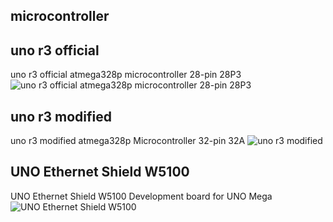 ## microcontroller


## uno r3 official
uno r3 official atmega328p microcontroller 28-pin 28P3  
![uno r3 official atmega328p microcontroller 28-pin 28P3](https://roboshop.spb.ru/image/cache/catalog/demo/product/Arduino-Uno-R3/Arduino_UNO_R3-800x800.jpg)  
## uno r3 modified
uno r3 modified atmega328p Microcontroller 32-pin 32A
![uno r3 modified](https://roboshop.spb.ru/image/cache/catalog/demo/product/arduino-uno-ch340-800x800.jpg)  
## UNO Ethernet Shield W5100
UNO Ethernet Shield W5100 Development board for UNO Mega
![UNO Ethernet Shield W5100](https://roboshop.spb.ru/image/cache/catalog/demo/product/ethernet-shield-w5100-800x800.jpg)  
## 
  
![]()  
## 
  
![]()  
## 
  
![]()  
## 
  
![]()  
## 
  
![]()  
## 
  
![]()  
## 
  
![]()  
